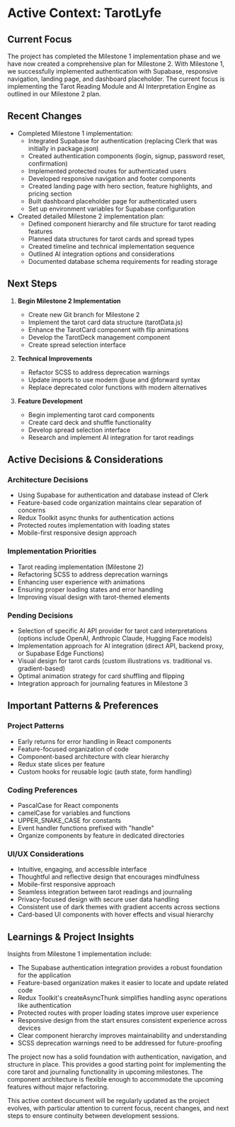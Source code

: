 # Active Context: TarotLyfe

## Current Focus
The project has completed the Milestone 1 implementation phase and we have now created a comprehensive plan for Milestone 2. With Milestone 1, we successfully implemented authentication with Supabase, responsive navigation, landing page, and dashboard placeholder. The current focus is implementing the Tarot Reading Module and AI Interpretation Engine as outlined in our Milestone 2 plan.

## Recent Changes
- Completed Milestone 1 implementation:
  - Integrated Supabase for authentication (replacing Clerk that was initially in package.json)
  - Created authentication components (login, signup, password reset, confirmation)
  - Implemented protected routes for authenticated users
  - Developed responsive navigation and footer components
  - Created landing page with hero section, feature highlights, and pricing section
  - Built dashboard placeholder page for authenticated users
  - Set up environment variables for Supabase configuration
- Created detailed Milestone 2 implementation plan:
  - Defined component hierarchy and file structure for tarot reading features
  - Planned data structures for tarot cards and spread types
  - Created timeline and technical implementation sequence
  - Outlined AI integration options and considerations
  - Documented database schema requirements for reading storage

## Next Steps
1. **Begin Milestone 2 Implementation**
   - Create new Git branch for Milestone 2
   - Implement the tarot card data structure (tarotData.js)
   - Enhance the TarotCard component with flip animations
   - Develop the TarotDeck management component
   - Create spread selection interface

2. **Technical Improvements**
   - Refactor SCSS to address deprecation warnings
   - Update imports to use modern @use and @forward syntax
   - Replace deprecated color functions with modern alternatives

3. **Feature Development**
   - Begin implementing tarot card components
   - Create card deck and shuffle functionality
   - Develop spread selection interface
   - Research and implement AI integration for tarot readings

## Active Decisions & Considerations

### Architecture Decisions
- Using Supabase for authentication and database instead of Clerk
- Feature-based code organization maintains clear separation of concerns
- Redux Toolkit async thunks for authentication actions
- Protected routes implementation with loading states
- Mobile-first responsive design approach

### Implementation Priorities
- Tarot reading implementation (Milestone 2)
- Refactoring SCSS to address deprecation warnings
- Enhancing user experience with animations
- Ensuring proper loading states and error handling
- Improving visual design with tarot-themed elements

### Pending Decisions
- Selection of specific AI API provider for tarot card interpretations (options include OpenAI, Anthropic Claude, Hugging Face models)
- Implementation approach for AI integration (direct API, backend proxy, or Supabase Edge Functions)
- Visual design for tarot cards (custom illustrations vs. traditional vs. gradient-based)
- Optimal animation strategy for card shuffling and flipping
- Integration approach for journaling features in Milestone 3

## Important Patterns & Preferences

### Project Patterns
- Early returns for error handling in React components
- Feature-focused organization of code
- Component-based architecture with clear hierarchy
- Redux state slices per feature
- Custom hooks for reusable logic (auth state, form handling)

### Coding Preferences
- PascalCase for React components
- camelCase for variables and functions
- UPPER_SNAKE_CASE for constants
- Event handler functions prefixed with "handle"
- Organize components by feature in dedicated directories

### UI/UX Considerations
- Intuitive, engaging, and accessible interface
- Thoughtful and reflective design that encourages mindfulness
- Mobile-first responsive approach
- Seamless integration between tarot readings and journaling
- Privacy-focused design with secure user data handling
- Consistent use of dark themes with gradient accents across sections
- Card-based UI components with hover effects and visual hierarchy

## Learnings & Project Insights
Insights from Milestone 1 implementation include:

- The Supabase authentication integration provides a robust foundation for the application
- Feature-based organization makes it easier to locate and update related code
- Redux Toolkit's createAsyncThunk simplifies handling async operations like authentication
- Protected routes with proper loading states improve user experience
- Responsive design from the start ensures consistent experience across devices
- Clear component hierarchy improves maintainability and understanding
- SCSS deprecation warnings need to be addressed for future-proofing

The project now has a solid foundation with authentication, navigation, and structure in place. This provides a good starting point for implementing the core tarot and journaling functionality in upcoming milestones. The component architecture is flexible enough to accommodate the upcoming features without major refactoring.

This active context document will be regularly updated as the project evolves, with particular attention to current focus, recent changes, and next steps to ensure continuity between development sessions.
